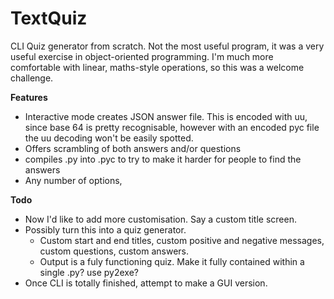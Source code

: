 # TextQuiz
CLI Quiz generator from scratch. Not the most useful program, it was a very useful exercise in object-oriented programming.
I'm much more comfortable with linear, maths-style operations, so this was a welcome challenge.

**Features**
- Interactive mode creates JSON answer file. This is encoded with uu, since base 64 is pretty recognisable, however with an encoded pyc file the uu decoding won't be easily spotted.
- Offers scrambling of both answers and/or questions
- compiles .py into .pyc to try to make it harder for people to find the answers
- Any number of options,

**Todo**
- Now I'd like to add more customisation. Say a custom title screen.
- Possibly turn this into a quiz generator.
  - Custom start and end titles, custom positive and negative messages, custom questions, custom answers.
  - Output is a fuly functioning quiz. Make it fully contained within a single .py? use py2exe?
- Once CLI is totally finished, attempt to make a GUI version.
